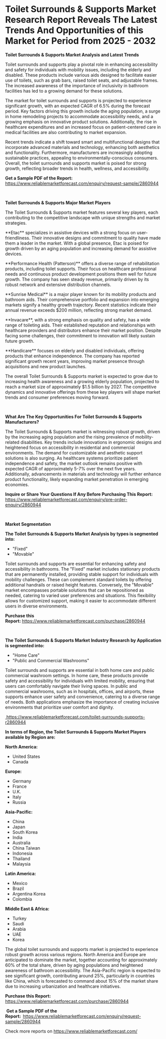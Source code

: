 <p><h1>Toilet Surrounds & Supports Market Research Report Reveals The Latest Trends And Opportunities of this Market for Period from 2025 - 2032</h1></p><p><strong>Toilet Surrounds & Supports Market Analysis and Latest Trends</strong></p>
<p><p>Toilet surrounds and supports play a pivotal role in enhancing accessibility and safety for individuals with mobility issues, including the elderly and disabled. These products include various aids designed to facilitate easier use of toilets, such as grab bars, raised toilet seats, and adjustable frames. The increased awareness of the importance of inclusivity in bathroom facilities has led to a growing demand for these solutions.</p><p>The market for toilet surrounds and supports is projected to experience significant growth, with an expected CAGR of 6.5% during the forecast period. Key factors driving this growth include the aging population, a surge in home remodeling projects to accommodate accessibility needs, and a growing emphasis on innovative product solutions. Additionally, the rise in healthcare expenditures and an increased focus on patient-centered care in medical facilities are also contributing to market expansion.</p><p>Recent trends indicate a shift toward smart and multifunctional designs that incorporate advanced materials and technology, enhancing both aesthetics and functionality. Furthermore, manufacturers are increasingly adopting sustainable practices, appealing to environmentally-conscious consumers. Overall, the toilet surrounds and supports market is poised for strong growth, reflecting broader trends in health, wellness, and accessibility.</p></p>
<p><strong>Get a Sample PDF of the Report:&nbsp;</strong> <a href="https://www.reliablemarketforecast.com/enquiry/request-sample/2860944?utm_campaign=3046&utm_medium=2&utm_source=Github&utm_content=ia&utm_term=12032025&utm_id=toilet-surrounds-supports">https://www.reliablemarketforecast.com/enquiry/request-sample/2860944</a></p>
<p>&nbsp;</p>
<p><strong>Toilet Surrounds & Supports Major Market Players</strong></p>
<p><p>The Toilet Surrounds & Supports market features several key players, each contributing to the competitive landscape with unique strengths and market strategies. </p><p>**Etac** specializes in assistive devices with a strong focus on user-friendliness. Their innovative designs and commitment to quality have made them a leader in the market. With a global presence, Etac is poised for growth driven by an aging population and increasing demand for assistive devices.</p><p>**Performance Health (Patterson)** offers a diverse range of rehabilitation products, including toilet supports. Their focus on healthcare professional needs and continuous product development positions them well for future growth. The company has seen steady revenue, primarily driven by its robust network and extensive distribution channels.</p><p>**Sunrise Medical** is a major player known for its mobility products and bathroom aids. Their comprehensive portfolio and expansion into emerging markets signify a healthy growth trajectory. Recent statistics indicate their annual revenue exceeds $200 million, reflecting strong market demand.</p><p>**Invacare**, with a strong emphasis on quality and safety, has a wide range of toileting aids. Their established reputation and relationships with healthcare providers and distributors enhance their market position. Despite facing some challenges, their commitment to innovation will likely sustain future growth.</p><p>**Handicare** focuses on elderly and disabled individuals, offering products that enhance independence. The company has reported significant growth recent years, improving market presence through acquisitions and new product launches.</p><p>The overall Toilet Surrounds & Supports market is expected to grow due to increasing health awareness and a growing elderly population, projected to reach a market size of approximately $1.5 billion by 2027. The competitive dynamics and innovative offerings from these key players will shape market trends and consumer preferences moving forward.</p></p>
<p>&nbsp;</p>
<p><strong>What Are The Key Opportunities For Toilet Surrounds & Supports Manufacturers?</strong></p>
<p><p>The Toilet Surrounds & Supports market is witnessing robust growth, driven by the increasing aging population and the rising prevalence of mobility-related disabilities. Key trends include innovations in ergonomic designs and heightened focus on accessibility in residential and commercial environments. The demand for customizable and aesthetic support solutions is also surging. As healthcare systems prioritize patient independence and safety, the market outlook remains positive with expected CAGR of approximately 5-7% over the next five years. Additionally, advancements in materials and technology will further enhance product functionality, likely expanding market penetration in emerging economies.</p></p>
<p><strong>Inquire or Share Your Questions If Any Before Purchasing This Report:</strong> <a href="https://www.reliablemarketforecast.com/enquiry/pre-order-enquiry/2860944?utm_campaign=3046&utm_medium=2&utm_source=Github&utm_content=ia&utm_term=12032025&utm_id=toilet-surrounds-supports">https://www.reliablemarketforecast.com/enquiry/pre-order-enquiry/2860944</a></p>
<p>&nbsp;</p>
<p><strong>Market Segmentation</strong></p>
<p><strong>The Toilet Surrounds & Supports Market Analysis by types is segmented into:</strong></p>
<p><ul><li>"Fixed"</li><li>"Movable"</li></ul></p>
<p><p>Toilet surrounds and supports are essential for enhancing safety and accessibility in bathrooms. The "Fixed" market includes stationary products that are permanently installed, providing stable support for individuals with mobility challenges. These can complement standard toilets by offering additional handrails or raised height features. Conversely, the "Movable" market encompasses portable solutions that can be repositioned as needed, catering to varied user preferences and situations. This flexibility allows for customized support, making it easier to accommodate different users in diverse environments.</p></p>
<p><strong>Purchase this Report:&nbsp;</strong><a href="https://www.reliablemarketforecast.com/purchase/2860944?utm_campaign=3046&utm_medium=2&utm_source=Github&utm_content=ia&utm_term=12032025&utm_id=toilet-surrounds-supports">https://www.reliablemarketforecast.com/purchase/2860944</a></p>
<p>&nbsp;</p>
<p><strong>The Toilet Surrounds & Supports Market Industry Research by Application is segmented into:</strong></p>
<p><ul><li>"Home Care"</li><li>"Public and Commercial Washrooms"</li></ul></p>
<p><p>Toilet surrounds and supports are essential in both home care and public commercial washroom settings. In home care, these products provide safety and accessibility for individuals with limited mobility, ensuring that users can comfortably navigate their living spaces. In public and commercial washrooms, such as in hospitals, offices, and airports, these supports enhance user safety and convenience, catering to a diverse range of needs. Both applications emphasize the importance of creating inclusive environments that prioritize user comfort and dignity.</p></p>
<p><a href="https://www.reliablemarketforecast.com/toilet-surrounds-supports-r2860944?utm_campaign=3046&utm_medium=2&utm_source=Github&utm_content=ia&utm_term=12032025&utm_id=toilet-surrounds-supports">&nbsp;https://www.reliablemarketforecast.com/toilet-surrounds-supports-r2860944</a></p>
<p><strong>In terms of Region, the Toilet Surrounds & Supports Market Players available by Region are:</strong></p>
<p>
    <p> <strong> North America: </strong>
        <ul>
            <li>United States</li>
            <li>Canada</li>
        </ul>
        </p> 
    <p> <strong> Europe: </strong>
        <ul>
            <li>Germany</li>
            <li>France</li>
            <li>U.K.</li>
            <li>Italy</li>
            <li>Russia</li>
        </ul>
        </p> 
    <p> <strong> Asia-Pacific: </strong>
        <ul>
            <li>China</li>
            <li>Japan</li>
            <li>South Korea</li>
            <li>India</li>
            <li>Australia</li>
            <li>China Taiwan</li>
            <li>Indonesia</li>
            <li>Thailand</li>
            <li>Malaysia</li>
        </ul>
        </p> 
    <p> <strong> Latin America: </strong>
        <ul>
            <li>Mexico</li>
            <li>Brazil</li>
            <li>Argentina Korea</li>
            <li>Colombia</li>
        </ul>
        </p> 
    <p> <strong> Middle East & Africa: </strong>
        <ul>
            <li>Turkey</li>
            <li>Saudi</li>
            <li>Arabia</li>
            <li>UAE</li>
            <li>Korea</li>
        </ul>
    </p>
    </p>
<p><p>The global toilet surrounds and supports market is projected to experience robust growth across various regions. North America and Europe are anticipated to dominate the market, together accounting for approximately 60% of the total share, driven by aging populations and heightened awareness of bathroom accessibility. The Asia-Pacific region is expected to see significant growth, contributing around 25%, particularly in countries like China, which is forecasted to command about 15% of the market share due to increasing urbanization and healthcare initiatives.</p></p>
<p><strong>Purchase this Report: </strong><a href="https://www.reliablemarketforecast.com/purchase/2860944?utm_campaign=3046&utm_medium=2&utm_source=Github&utm_content=ia&utm_term=12032025&utm_id=toilet-surrounds-supports">https://www.reliablemarketforecast.com/purchase/2860944</a></p>
<p>&nbsp;<strong>Get a Sample PDF of the Report:&nbsp;&nbsp;</strong><a href="https://www.reliablemarketforecast.com/enquiry/request-sample/2860944?utm_campaign=3046&utm_medium=2&utm_source=Github&utm_content=ia&utm_term=12032025&utm_id=toilet-surrounds-supports">https://www.reliablemarketforecast.com/enquiry/request-sample/2860944</a></p>
<p><strong></strong></p>
<p>Check more reports on <a href="https://www.reliablemarketforecast.com/?utm_campaign=3046&utm_medium=2&utm_source=Github&utm_content=ia&utm_term=12032025&utm_id=toilet-surrounds-supports">https://www.reliablemarketforecast.com/</a></p>